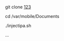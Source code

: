 git clone [123](https://github.com/Mieing/injectipa_extend.git)

cd /var/mobile/Documents

./injectipa.sh

...
